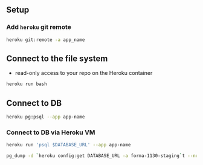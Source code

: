 ## Setup

### Add `heroku` git remote

```bash
heroku git:remote -a app_name
```

## Connect to the file system

-   read-only access to your repo on the Heroku container

```bash
heroku run bash
```

## Connect to DB

```bash
heroku pg:psql --app app-name
```

### Connect to DB via Heroku VM

```bash
heroku run 'psql $DATABASE_URL' --app app-name
```

```bash
pg_dump -d `heroku config:get DATABASE_URL -a forma-1130-staging`t --no-owner --no-acl -Fc -f f.dump
```
